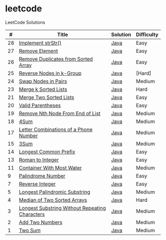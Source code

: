 # leetcode
LeetCode Solutions


| # | Title | Solution | Difficulty |
|---| ----- | -------- | ---------- |
|28|[Implement strStr()](https://leetcode.com/problems/implement-strstr/)| [Java](./src/leetcode/ImplementStrStr.java)|Easy|
|27|[Remove Element](https://leetcode.com/problems/remove-element/)| [Java](./src/leetcode/RemoveElement.java)|Easy|
|26|[Remove Duplicates from Sorted Array](https://leetcode.com/problems/remove-duplicates-from-sorted-array/)| [Java](./src/leetcode/RemoveDuplicatesFromSortedArray.java)|Easy|
|25|[Reverse Nodes in k-Group](https://leetcode.com/problems/reverse-nodes-in-k-group/)|[Java](./src/leetcode/ReverseNodesInKgroup.java)|[Hard]
|24|[Swap Nodes in Pairs](https://leetcode.com/problems/swap-nodes-in-pairs/)| [Java](./src/leetcode/SwapNodesInPairs.java)|Medium|
|23|[Merge k Sorted Lists](https://leetcode.com/problems/merge-k-sorted-lists/)| [Java](./src/leetcode/MergeKSortedLists.java)|Hard|
|21|[Merge Two Sorted Lists](https://leetcode.com/problems/merge-two-sorted-lists/)| [Java](./src/leetcode/MergeTwoSortedLists.java)|Easy|
|20|[Valid Parentheses](https://leetcode.com/problems/valid-parentheses/)| [Java](./src/leetcode/ValidParentheses.java)|Easy|
|19|[Remove Nth Node From End of List](https://leetcode.com/problems/remove-nth-node-from-end-of-list/)| [Java](./src/leetcode/RemoveNthNodeFromEndOfList.java)|Medium|
|18|[4Sum](https://leetcode.com/problems/4sum/)| [Java](./src/leetcode/FourSum.java)|Medium|
|17|[Letter Combinations of a Phone Number](https://leetcode.com/problems/letter-combinations-of-a-phone-number/)| [Java](./src/leetcode/LetterCombinations.java)|Medium|
|15|[3Sum](https://leetcode.com/problems/3sum/)| [Java](./src/leetcode/ThreeSum.java)|Medium|
|14|[Longest Common Prefix](https://leetcode.com/problems/longest-common-prefix/)| [Java](./src/leetcode/LongestCommonPrefix.java)|Easy|
|13|[Roman to Integer](https://leetcode.com/problems/roman-to-integer/)| [Java](./src/leetcode/RomanToInt.java)|Easy|
|11|[Container With Most Water](https://leetcode.com/problems/container-with-most-water/)| [Java](./src/leetcode/MaxArea.java)|Medium|
|9|[Palindrome Number](https://leetcode.com/problems/palindrome-number/)| [Java](./src/leetcode/IsPalindrome.java)|Easy|
|7|[Reverse Integer](https://leetcode.com/problems/reverse-integer/)| [Java](./src/leetcode/Reverse.java)|Easy|
|5|[Longest Palindromic Substring](https://leetcode.com/problems/longest-palindromic-substring/)| [Java](./src/leetcode/LongestPalindrome.java)|Medium|
|4|[Median of Two Sorted Arrays](https://leetcode.com/problems/median-of-two-sorted-arrays/)| [Java](./src/leetcode/FindMedianSortedArrays.java)|Hard|
|3|[Longest Substring Without Repeating Characters](https://leetcode.com/problems/longest-substring-without-repeating-characters/)| [Java](./src/leetcode/LengthOfLongestSubstring.java)|Medium|
|2|[Add Two Numbers](https://leetcode.com/problems/add-two-numbers/)| [Java](./src/leetcode/AddTwoNumbers.java)|Medium|
|1|[Two Sum](https://leetcode.com/problems/two-sum/)| [Java](./src/leetcode/TwoSum.java)|Medium|
